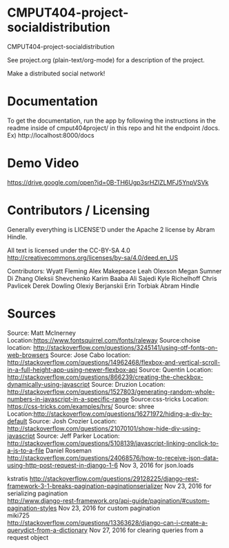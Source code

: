 CMPUT404-project-socialdistribution
===================================

CMPUT404-project-socialdistribution

See project.org (plain-text/org-mode) for a description of the project.

Make a distributed social network!

Documentation
=============
To get the documentation, run the app by following the instructions in the readme inside of
cmput404project/ in this repo and hit the endpoint /docs. Ex) http://localhost:8000/docs

Demo Video
==========
https://drive.google.com/open?id=0B-TH6Ugp3srHZlZLMFJ5YnpVSVk 


Contributors / Licensing
========================

Generally everything is LICENSE'D under the Apache 2 license by Abram Hindle.

All text is licensed under the CC-BY-SA 4.0 http://creativecommons.org/licenses/by-sa/4.0/deed.en_US

Contributors:
    Wyatt Fleming
    Alex Makepeace
    Leah Olexson
    Megan Sumner
    Di Zhang
    Oleksii Shevchenko
    Karim Baaba
    Ali Sajedi
    Kyle Richelhoff
    Chris Pavlicek
    Derek Dowling
    Olexiy Berjanskii
    Erin Torbiak
    Abram Hindle

Sources
=======

Source: Matt McInerney Location:https://www.fontsquirrel.com/fonts/raleway
Source:choise location: http://stackoverflow.com/questions/3245141/using-otf-fonts-on-web-browsers
Source: Jose Cabo location: http://stackoverflow.com/questions/14962468/flexbox-and-vertical-scroll-in-a-full-height-app-using-newer-flexbox-api
Source: Quentin Location: http://stackoverflow.com/questions/866239/creating-the-checkbox-dynamically-using-javascript
Source: Druzion Location: http://stackoverflow.com/questions/1527803/generating-random-whole-numbers-in-javascript-in-a-specific-range
Source:css-tricks Location: https://css-tricks.com/examples/hrs/
Source: shree Location:http://stackoverflow.com/questions/16271972/hiding-a-div-by-default
Source: Josh Crozier Location: http://stackoverflow.com/questions/21070101/show-hide-div-using-javascript
Source: Jeff Parker Location: http://stackoverflow.com/questions/5108139/javascript-linking-onclick-to-a-js-to-a-file
Daniel Roseman http://stackoverflow.com/questions/24068576/how-to-receive-json-data-using-http-post-request-in-django-1-6 Nov 3, 2016 for json.loads  

kstratis
http://stackoverflow.com/questions/29128225/django-rest-framework-3-1-breaks-pagination-paginationserializer Nov 23, 2016 for serializing pagination  
http://www.django-rest-framework.org/api-guide/pagination/#custom-pagination-styles  Nov 23, 2016 for custom pagination  
miki725  
http://stackoverflow.com/questions/13363628/django-can-i-create-a-querydict-from-a-dictionary Nov 27, 2016 for clearing queries from a request object  
